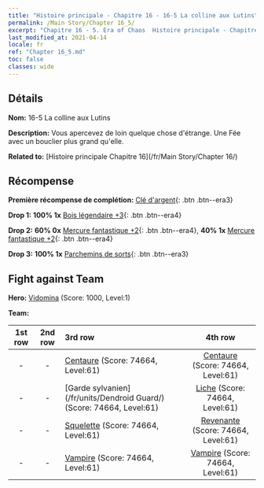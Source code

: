 ```yaml
---
title: "Histoire principale - Chapitre 16 - 16-5 La colline aux Lutins"
permalink: /Main Story/Chapter 16_5/
excerpt: "Chapitre 16 - 5. Era of Chaos  Histoire principale - Chapitre 16_5. 16-5 La colline aux Lutins"
last_modified_at: 2021-04-14
locale: fr
ref: "Chapter 16_5.md"
toc: false
classes: wide
---
```


## Détails

 **Nom:** 16-5 La colline aux Lutins

 **Description:** Vous apercevez de loin quelque chose d'étrange. Une Fée avec un bouclier plus grand qu'elle.

 **Related to:** [Histoire principale Chapitre 16](/fr/Main Story/Chapter 16/)

## Récompense

 **Première récompense de complétion:** [Clé d'argent](/fr/Items/con_693/){: .btn .btn--era3}

 **Drop 1:** **100% 1x** [Bois légendaire +3](/fr/Items/mat_55/){: .btn .btn--era4}

 **Drop 2:** **60% 0x** [Mercure fantastique +2](/fr/Items/mat_49/){: .btn .btn--era4}, **40% 1x** [Mercure fantastique +2](/fr/Items/mat_49/){: .btn .btn--era4}

 **Drop 3:** **100% 1x** [Parchemins de sorts](/fr/Items/con_694/){: .btn .btn--era3}


## Fight against Team
 **Hero:** [Vidomina](/fr/heroes/Vidomina/) (Score: 1000, Level:1)

 **Team:**


  | 1st row | 2nd row | 3rd row | 4th row |
  |:----:|:----:|:----|:----:|
  | - | - | [Centaure](/fr/units/Centaur/) (Score: 74664, Level:61)  | [Centaure](/fr/units/Centaur/) (Score: 74664, Level:61)  |
  | - | - | [Garde sylvanien](/fr/units/Dendroid Guard/) (Score: 74664, Level:61)  | [Liche](/fr/units/Lich/) (Score: 74664, Level:61)  |
  | - | - | [Squelette](/fr/units/Skeleton/) (Score: 74664, Level:61)  | [Revenante](/fr/units/Wight/) (Score: 74664, Level:61)  |
  | - | - | [Vampire](/fr/units/Vampire/) (Score: 74664, Level:61)  | [Vampire](/fr/units/Vampire/) (Score: 74664, Level:61)  |


